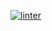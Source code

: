 
[![linter](https://github.com/Aidan-Vezina/ICS2O-Unit-06-HTML/workflows/linter/badge.svg)](https://github.com/marketplace/actions/super-linter)
